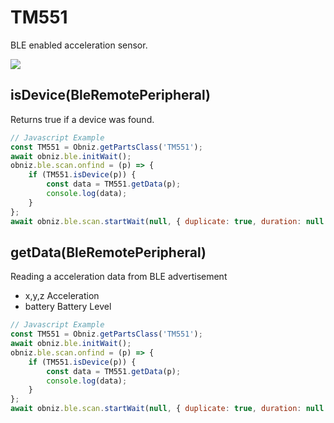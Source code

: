 # TM551

BLE enabled acceleration sensor.

![](image.jpg)

## isDevice(BleRemotePeripheral)

Returns true if a device was found.

```javascript
// Javascript Example
const TM551 = Obniz.getPartsClass('TM551');
await obniz.ble.initWait();
obniz.ble.scan.onfind = (p) => {
    if (TM551.isDevice(p)) {
        const data = TM551.getData(p);
        console.log(data);
    }
};
await obniz.ble.scan.startWait(null, { duplicate: true, duration: null });
```

## getData(BleRemotePeripheral)

Reading a acceleration data from BLE advertisement

- x,y,z Acceleration
- battery Battery Level

```javascript
// Javascript Example
const TM551 = Obniz.getPartsClass('TM551');
await obniz.ble.initWait();
obniz.ble.scan.onfind = (p) => {
    if (TM551.isDevice(p)) {
        const data = TM551.getData(p);
        console.log(data);
    }
};
await obniz.ble.scan.startWait(null, { duplicate: true, duration: null });
```
